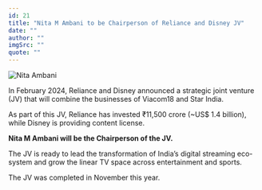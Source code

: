 ```yaml
---
id: 21
title: "Nita M Ambani to be Chairperson of Reliance and Disney JV"
date: ""
author: ""
imgSrc: ""
quote: ""
---
```

<img src="img/articles/NMA.jpg" alt="Nita Ambani" class="mx-auto d-block p-2" title="Nita Ambani">


In February 2024, Reliance and Disney announced a strategic joint venture (JV) that will combine the businesses of Viacom18 and Star India.

As part of this JV, Reliance has invested ₹11,500 crore (~US$ 1.4 billion), while Disney is providing content license.

**Nita M Ambani will be the Chairperson of the JV.**

The JV is ready to lead the transformation of India’s digital streaming eco-system and grow the linear TV space across entertainment and sports.

The JV was completed in November this year.